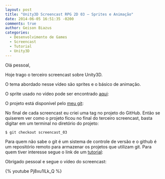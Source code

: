 ```yaml
---
layout: post
title: "Unity3D Screencast RPG 2D 03 – Sprites e Animação"
date: 2014-06-05 16:51:35 -0200
comments: true
author: Geison Biazus
categories:
  - Desenvolvimento de Games
  - Screencast
  - Tutorial
  - Unity3D
---
```

Olá pessoal,

Hoje trago o terceiro screencast sobre Unity3D.

O tema abordado nesse vídeo são sprites e o básico de animação.

<!-- more -->

O sprite usado no vídeo pode ser encontrado [aqui](https://drive.google.com/file/d/0B9GnZDaxmJUoLWc2dGRNQzMwd0E/edit?usp=sharing):

O projeto está disponível pelo [meu git](https://github.com/geisonbiazus/unity3d_rpg_screencast):


No final de cada screencast eu criei uma tag no projeto do GitHub. Então se quiserem ver como o projeto ficou no final do terceiro screencast, basta digitar em um terminal no diretório do projeto:

```
$ git checkout screencast_03
```

Para quem não sabe o git é um sistema de controle de versão e o github é um repositório remoto para armazenar os projetos que utilizam git. Para quem tiver interesse segue o link de um [tutorial](http://rogerdudler.github.io/git-guide/index.pt_BR.html):

Obrigado pessoal e segue o vídeo do screencast:

{% youtube Pj8xu1lLk_Q %}
